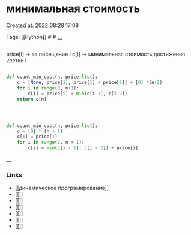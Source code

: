 # минимальная стоимость

Created at: 2022:08:28 17:08

Tags: [[Python]] #   #
__ 

##

price[i] -> за посещение i 
c[i] -> минимальная стоимость достижения клетки i 


``` python 

def count_min_cost(n, price:list):
    c = [None, price[1], price[1] + price[2]] + [0] *(n-2)
    for i in range(3, n+1):
        c[i] = price[i] + min(c[i-1], c[i-2])
    return c[n]




def count_min_cost(n, price:list):
    c = [0] * (n + 1)
    c[1] = price[1]
    for i in range(2, n + 1):
        c[i] = min(c[i - 1], c[i - 2]) + price[i]


```

__

### Links

- [[динамическое програмирование]]
- [[]]
- [[]]
- [[]]
- [[]]
- [[]]
- [[]]